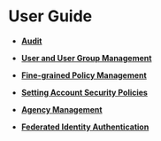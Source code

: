 # User Guide<a name="iam_01_0040"></a>

-   **[Audit](audit.md)**  

-   **[User and User Group Management](user-and-user-group-management.md)**  

-   **[Fine-grained Policy Management](fine-grained-policy-management.md)**  

-   **[Setting Account Security Policies](setting-account-security-policies.md)**  

-   **[Agency Management](agency-management.md)**  

-   **[Federated Identity Authentication](federated-identity-authentication.md)**  


